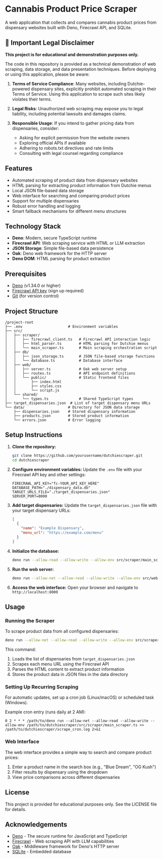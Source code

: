 # Cannabis Product Price Scraper

A web application that collects and compares cannabis product prices from dispensary websites built with Deno, Firecrawl API, and SQLite.

## 🚨 Important Legal Disclaimer

**This project is for educational and demonstration purposes only.**

The code in this repository is provided as a technical demonstration of web scraping, data storage, and data presentation techniques. Before deploying or using this application, please be aware:

1. **Terms of Service Compliance**: Many websites, including Dutchie-powered dispensary sites, explicitly prohibit automated scraping in their Terms of Service. Using this application to scrape such sites likely violates their terms.

2. **Legal Risks**: Unauthorized web scraping may expose you to legal liability, including potential lawsuits and damages claims.

3. **Responsible Usage**: If you intend to gather pricing data from dispensaries, consider:
   - Asking for explicit permission from the website owners
   - Exploring official APIs if available
   - Adhering to robots.txt directives and rate limits
   - Consulting with legal counsel regarding compliance

## Features

- Automated scraping of product data from dispensary websites
- HTML parsing for extracting product information from Dutchie menus
- Local JSON file-based data storage
- Web interface for searching and comparing product prices
- Support for multiple dispensaries
- Robust error handling and logging
- Smart fallback mechanisms for different menu structures

## Technology Stack

- **Deno**: Modern, secure TypeScript runtime
- **Firecrawl API**: Web scraping service with HTML or LLM extraction
- **JSON Storage**: Simple file-based data persistence
- **Oak**: Deno web framework for the HTTP server
- **Deno DOM**: HTML parsing for product extraction

## Prerequisites

- [Deno](https://deno.land/#installation) (v1.34.0 or higher)
- [Firecrawl API key](https://www.firecrawl.dev/) (sign up required)
- [Git](https://git-scm.com/downloads) (for version control)

## Project Structure

```
/project-root
├── .env                     # Environment variables
├── src/
│   ├── scraper/
│   │   ├── firecrawl_client.ts   # Firecrawl API interaction logic
│   │   ├── html_parser.ts        # HTML parsing for Dutchie menus
│   │   └── main_scraper.ts       # Main scraping orchestration script
│   ├── db/
│   │   ├── json_storage.ts       # JSON file-based storage functions
│   │   └── database.ts           # Database interface
│   ├── web/
│   │   ├── server.ts             # Oak web server setup
│   │   ├── routes.ts             # API endpoint definitions
│   │   └── public/               # Static frontend files
│   │       ├── index.html
│   │       ├── styles.css
│   │       └── script.js
│   └── shared/
│       └── types.ts              # Shared TypeScript types
├── target_dispensaries.json  # List of target dispensary menu URLs
└── data/                    # Directory for JSON data storage
    ├── dispensaries.json    # Stored dispensary information
    ├── products.json        # Stored product information
    └── errors.json          # Error logging
```

## Setup Instructions

1. **Clone the repository:**
   ```bash
   git clone https://github.com/yourusername/dutchiescraper.git
   cd dutchiescraper
   ```

2. **Configure environment variables:**
   Update the `.env` file with your Firecrawl API key and other settings:
   ```
   FIRECRAWL_API_KEY="fc-YOUR_API_KEY_HERE"
   DATABASE_PATH="./dispensary_data.db"
   TARGET_URLS_FILE="./target_dispensaries.json"
   SERVER_PORT=8000
   ```

3. **Add target dispensaries:**
   Update the `target_dispensaries.json` file with your target dispensary URLs:
   ```json
   [
     {
       "name": "Example Dispensary",
       "menu_url": "https://example.com/menu"
     }
   ]
   ```

4. **Initialize the database:**
   ```bash
   deno run --allow-read --allow-write --allow-env src/scraper/main_scraper.ts
   ```

5. **Run the web server:**
   ```bash
   deno run --allow-net --allow-read --allow-write --allow-env src/web/server.ts
   ```

6. **Access the web interface:**
   Open your browser and navigate to `http://localhost:8000`

## Usage

### Running the Scraper

To scrape product data from all configured dispensaries:

```bash
deno run --allow-net --allow-read --allow-write --allow-env src/scraper/main_scraper.ts
```

This command:
1. Loads the list of dispensaries from `target_dispensaries.json`
2. Scrapes each menu URL using the Firecrawl API
3. Parses the HTML content to extract product information
4. Stores the product data in JSON files in the data directory

### Setting Up Recurring Scraping

For automatic updates, set up a cron job (Linux/macOS) or scheduled task (Windows).

Example cron entry (runs daily at 2 AM):
```
0 2 * * * /path/to/deno run --allow-net --allow-read --allow-write --allow-env /path/to/dutchiescraper/src/scraper/main_scraper.ts >> /path/to/dutchiescraper/scrape_cron.log 2>&1
```

### Web Interface

The web interface provides a simple way to search and compare product prices:

1. Enter a product name in the search box (e.g., "Blue Dream", "OG Kush")
2. Filter results by dispensary using the dropdown
3. View price comparisons across different dispensaries

## License

This project is provided for educational purposes only. See the LICENSE file for details.

## Acknowledgements

- [Deno](https://deno.land/) - The secure runtime for JavaScript and TypeScript
- [Firecrawl](https://www.firecrawl.dev/) - Web scraping API with LLM capabilities
- [Oak](https://deno.land/x/oak) - Middleware framework for Deno's HTTP server
- [SQLite](https://www.sqlite.org/) - Embedded database